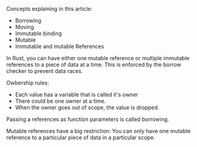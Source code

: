 Concepts explaining in this article:
- Borrowing
- Moving
- Immutable binding
- Mutable
- Immutable and mutable References

In Rust, you can have either one mutable reference or multiple immutable references to a piece of data at a time. This is enforced by the borrow checker to prevent data races.


Owbership rules:
- Each value has a variable that is called it's owner
- There could be one owner at a time.
- When the owner goes out of scope, the value is dropped.

Passing a references as function parameters is called borrowing. 

Mutable references have a big restriction: You can only have one mutable reference to a particular piece of data in a particular scope. 